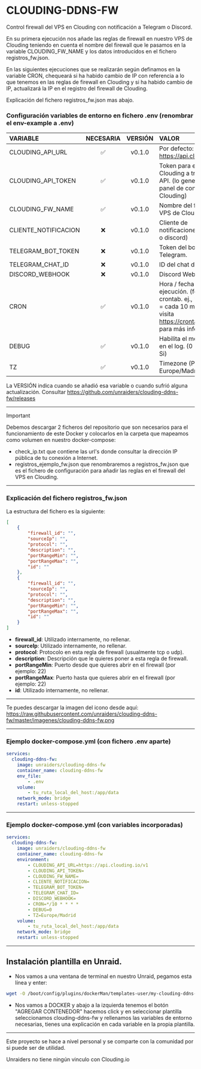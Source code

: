 # CLOUDING-DDNS-FW

Control firewall del VPS en Clouding con notificación a Telegram o Discord.

En su primera ejecución nos añade las reglas de firewall en nuestro VPS de Clouding teniendo en cuenta el nombre del firewall que le pasamos en la variable CLOUDING_FW_NAME y los datos introducidos en el fichero registros_fw.json.

En las siguientes ejecuciones que se realizarán según definamos en la variable CRON, chequeará si ha habido cambio de IP con referencia a lo que tenemos en las reglas de firewall en Clouding y si ha habido cambio de IP, actualizará la IP en el registro del firewall de Clouding.

Explicación del fichero registros_fw.json mas abajo. 

### Configuración variables de entorno en fichero .env (renombrar el env-example a .env)

| VARIABLE                | NECESARIA | VERSIÓN | VALOR |
|:----------------------- |:---------:| :------:| :-------------|
| CLOUDING_API_URL        |     ✅    | v0.1.0  | Por defecto: https://api.clouding.io/v1                                     |
| CLOUDING_API_TOKEN      |     ✅    | v0.1.0  | Token para el acceso a Clouding a través de la API. (lo generas desde el panel de control de Clouding) |
| CLOUDING_FW_NAME        |     ✅    | v0.1.0  | Nombre del firewall en tu VPS de Clouding.                                  |
| CLIENTE_NOTIFICACION    |     ❌    | v0.1.0  | Cliente de notificaciones. (telegram o discord)                             |
| TELEGRAM_BOT_TOKEN      |     ❌    | v0.1.0  | Token del bot de Telegram.                                                  |
| TELEGRAM_CHAT_ID        |     ❌    | v0.1.0  | ID del chat de Telegram.                                                    |
| DISCORD_WEBHOOK         |     ❌    | v0.1.0  | Discord Webhook.                                                            |
| CRON                    |     ✅    | v0.1.0  | Hora / fecha de ejecución. (formato crontab. ej., */10 * * * * = cada 10 minutos, visita https://crontab.guru para más info.) |
| DEBUG                   |     ✅    | v0.1.0  | Habilita el modo Debug en el log. (0 = No / 1 = Si)                         |
| TZ                      |     ✅    | v0.1.0  | Timezone (Por ejemplo: Europe/Madrid)                                       |

La VERSIÓN indica cuando se añadió esa variable o cuando sufrió alguna actualización. Consultar https://github.com/unraiders/clouding-ddns-fw/releases

---

  > [!IMPORTANT]
  > Debemos descargar 2 ficheros del repositorio que son necesarios para el funcionamiento de este Docker y colocarlos en la carpeta que mapeamos como volumen en nuestro docker-compose:
  > - check_ip.txt que contiene las url's donde consultar la dirección IP pública de tu conexión a Internet.
  > - registros_ejemplo_fw.json que renombraremos a registros_fw.json que es el fichero de configuración para añadir las reglas en el firewall del VPS en Clouding. 

---

### Explicación del fichero registros_fw.json

 La estructura del fichero es la siguiente:

```json
[
    {
        "firewall_id": "",
        "sourceIp": "",
        "protocol": "",
        "description": "",
        "portRangeMin": "",
        "portRangeMax": "",
        "id": ""
    },
    {
        "firewall_id": "",
        "sourceIp": "",
        "protocol": "",
        "description": "",
        "portRangeMin": "",
        "portRangeMax": "",
        "id": ""
    }
]

```
- **firewall_id**: Utilizado internamente, no rellenar.  
- **sourceIp**: Utilizado internamente, no rellenar.
- **protocol**: Protocolo en esta regla de firewall (usualmente tcp o udp).
- **description**: Descripción que le quieres poner a esta regla de firewall.
- **portRangeMin**: Puerto desde que quieres abrir en el firewall (por ejemplo: 22)
- **portRangeMax**: Puerto hasta que quieres abrir en el firewall (por ejemplo: 22)
- **id**: Utilizado internamente, no rellenar.

---

Te puedes descargar la imagen del icono desde aquí: https://raw.githubusercontent.com/unraiders/clouding-ddns-fw/master/imagenes/clouding-ddns-fw.png

---

### Ejemplo docker-compose.yml (con fichero .env aparte)
```yaml
services:
  clouding-ddns-fw:
    image: unraiders/clouding-ddns-fw
    container_name: clouding-ddns-fw
    env_file:
        - .env
    volume:
        - tu_ruta_local_del_host:/app/data
    network_mode: bridge
    restart: unless-stopped
```

---

### Ejemplo docker-compose.yml (con variables incorporadas)
```yaml
services:
  clouding-ddns-fw:
    image: unraiders/clouding-ddns-fw
    container_name: clouding-ddns-fw
    environment:
        - CLOUDING_API_URL=https://api.clouding.io/v1
        - CLOUDING_API_TOKEN=
        - CLOUDING_FW_NAME=
        - CLIENTE_NOTIFICACION=
        - TELEGRAM_BOT_TOKEN=
        - TELEGRAM_CHAT_ID=
        - DISCORD_WEBHOOK=
        - CRON=*/10 * * * *
        - DEBUG=0
        - TZ=Europe/Madrid
    volume:
        - tu_ruta_local_del_host:/app/data
    network_mode: bridge
    restart: unless-stopped
```

---

## Instalación plantilla en Unraid.

- Nos vamos a una ventana de terminal en nuestro Unraid, pegamos esta línea y enter:
```sh
wget -O /boot/config/plugins/dockerMan/templates-user/my-clouding-ddns-fw.xml https://raw.githubusercontent.com/unraiders/clouding-ddns-fw/refs/heads/main/my-clouding-ddns-fw.xml
```
- Nos vamos a DOCKER y abajo a la izquierda tenemos el botón "AGREGAR CONTENEDOR" hacemos click y en seleccionar plantilla seleccionamos clouding-ddns-fw y rellenamos las variables de entorno necesarias, tienes una explicación en cada variable en la propia plantilla.

---

Este proyecto se hace a nivel personal y se comparte con la comunidad por si puede ser de utilidad.

Unraiders no tiene ningún vinculo con Clouding.io